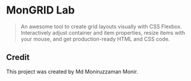 # MonGRID Lab

> An awesome tool to create grid layouts visually with CSS Flexbox. Interactively adjust container and item properties, resize items with your mouse, and get production-ready HTML and CSS code.

## Credit

This project was created by Md Moniruzzaman Monir.
